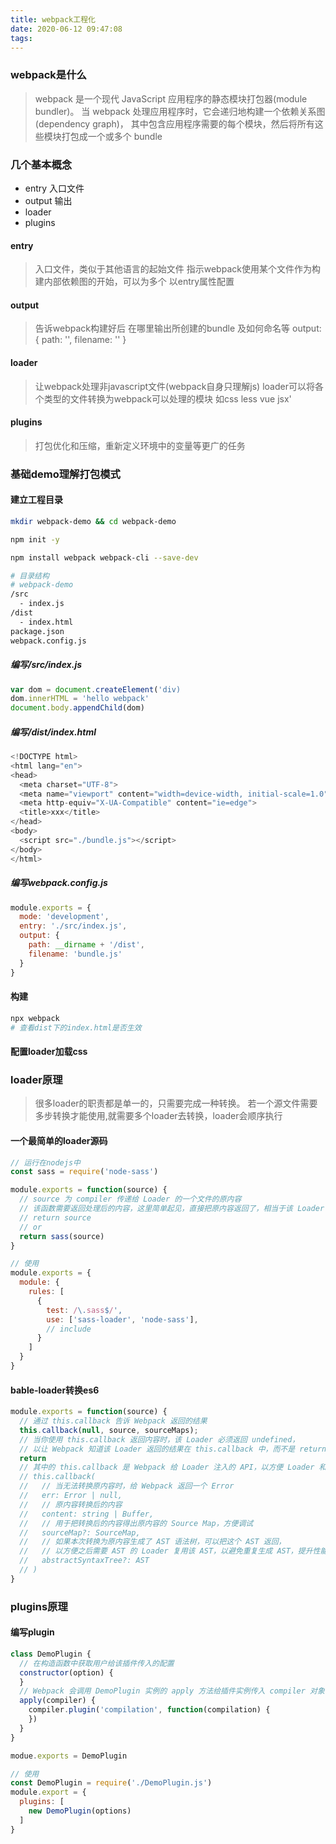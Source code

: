 ```yaml
---
title: webpack工程化
date: 2020-06-12 09:47:08
tags:
---
```

### webpack是什么

> webpack 是一个现代 JavaScript 应用程序的静态模块打包器(module bundler)。
> 当 webpack 处理应用程序时，它会递归地构建一个依赖关系图(dependency graph)，
> 其中包含应用程序需要的每个模块，然后将所有这些模块打包成一个或多个 bundle

### 几个基本概念
  - entry 入口文件
  - output 输出
  - loader
  - plugins

#### entry
> 入口文件，类似于其他语言的起始文件
> 指示webpack使用某个文件作为构建内部依赖图的开始，可以为多个
> 以entry属性配置

#### output
> 告诉webpack构建好后 在哪里输出所创建的bundle 及如何命名等
> output: { path: '', filename: '' }

#### loader
> 让webpack处理非javascript文件(webpack自身只理解js)
> loader可以将各个类型的文件转换为webpack可以处理的模块 如css less vue jsx'

#### plugins
> 打包优化和压缩，重新定义环境中的变量等更广的任务

### 基础demo理解打包模式

#### 建立工程目录
```bash
mkdir webpack-demo && cd webpack-demo

npm init -y

npm install webpack webpack-cli --save-dev

# 目录结构
# webpack-demo
/src
  - index.js
/dist
  - index.html
package.json
webpack.config.js

```
##### 编写/src/index.js

```js
var dom = document.createElement('div)
dom.innerHTML = 'hello webpack'
document.body.appendChild(dom)

```

##### 编写/dist/index.html

```js
<!DOCTYPE html>
<html lang="en">
<head>
  <meta charset="UTF-8">
  <meta name="viewport" content="width=device-width, initial-scale=1.0">
  <meta http-equiv="X-UA-Compatible" content="ie=edge">
  <title>xxx</title>
</head>
<body>
  <script src="./bundle.js"></script>
</body>
</html>
```

##### 编写webpack.config.js

```javascript
module.exports = {
  mode: 'development',
  entry: './src/index.js',
  output: {
    path: __dirname + '/dist',
    filename: 'bundle.js'
  }
}
```

#### 构建

```bash
npx webpack
# 查看dist下的index.html是否生效
```

#### 配置loader加载css

### loader原理

> 很多loader的职责都是单一的，只需要完成一种转换。
> 若一个源文件需要多步转换才能使用,就需要多个loader去转换，loader会顺序执行

#### 一个最简单的loader源码

```js
// 运行在nodejs中
const sass = require('node-sass')

module.exports = function(source) {
  // source 为 compiler 传递给 Loader 的一个文件的原内容
  // 该函数需要返回处理后的内容，这里简单起见，直接把原内容返回了，相当于该 Loader 没有做任何转换
  // return source
  // or
  return sass(source)
}

// 使用
module.exports = {
  module: {
    rules: [
      {
        test: /\.sass$/',
        use: ['sass-loader', 'node-sass'],
        // include
      }
    ]
  }
}
```
#### bable-loader转换es6

```js
module.exports = function(source) {
  // 通过 this.callback 告诉 Webpack 返回的结果
  this.callback(null, source, sourceMaps);
  // 当你使用 this.callback 返回内容时，该 Loader 必须返回 undefined，
  // 以让 Webpack 知道该 Loader 返回的结果在 this.callback 中，而不是 return 中 
  return
  // 其中的 this.callback 是 Webpack 给 Loader 注入的 API，以方便 Loader 和 Webpack 之间通信
  // this.callback(
  //   // 当无法转换原内容时，给 Webpack 返回一个 Error
  //   err: Error | null,
  //   // 原内容转换后的内容
  //   content: string | Buffer,
  //   // 用于把转换后的内容得出原内容的 Source Map，方便调试
  //   sourceMap?: SourceMap,
  //   // 如果本次转换为原内容生成了 AST 语法树，可以把这个 AST 返回，
  //   // 以方便之后需要 AST 的 Loader 复用该 AST，以避免重复生成 AST，提升性能
  //   abstractSyntaxTree?: AST
  // )
}
```
### plugins原理

#### 编写plugin

```js
class DemoPlugin {
  // 在构造函数中获取用户给该插件传入的配置
  constructor(option) {
  }
  // Webpack 会调用 DemoPlugin 实例的 apply 方法给插件实例传入 compiler 对象
  apply(compiler) {
    compiler.plugin('compilation', function(compilation) {
    })
  }
}

modue.exports = DemoPlugin

// 使用
const DemoPlugin = require('./DemoPlugin.js')
module.export = {
  plugins: [
    new DemoPlugin(options)
  ]
}
```